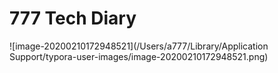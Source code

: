 # 777 Tech Diary

![image-20200210172948521](/Users/a777/Library/Application Support/typora-user-images/image-20200210172948521.png)

